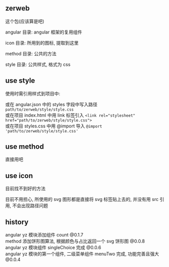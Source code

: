 ## zerweb

这个包(应该算是吧)

angular 目录: angular 框架的复用组件

icon 目录: 所用到的图标, 提取到这里

method 目录: 公共的方法

style 目录: 公共样式, 格式为 css

## use style

使用时需引用样式到项目中:

或在 angular.json 中的 styles 字段中写入路径 `path/to/zerweb/style/style.css`  
或在项目 index.html 中用 link 标签引入 `<link rel="stylesheet" href="path/to/zerweb/style/style.css">`  
或在项目 styles.css 中用 @import 导入 `@import 'path/to/zerweb/style/style.css'`  

## use method

直接用吧

## use icon

目前找不到好的方法

目前不用担心, 所使用的 svg 图形都是直接将 svg 标签贴上去的, 并没有用 src 引用, 不会出现路径问题

## history

angular yz 模块添加组件 count @0.1.7  
method 添加饼形图算法, 根据颜色与占比返回一个 svg 饼形图 @0.0.8  
angular yz 模块组件 singleChoice 完成 @0.0.6  
angular yz 模块的第一个组件, 二级菜单组件 menuTwo 完成, 功能完善且强大 @0.0.4  